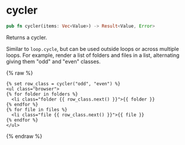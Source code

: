 # cycler

```rust
pub fn cycler(items: Vec<Value>) -> Result<Value, Error>
```

Returns a cycler.

Similar to `loop.cycle`, but can be used outside loops or across
multiple loops. For example, render a list of folders and files in a
list, alternating giving them "odd" and "even" classes.

{% raw %}
```jinja
{% set row_class = cycler("odd", "even") %}
<ul class="browser">
{% for folder in folders %}
  <li class="folder {{ row_class.next() }}">{{ folder }}
{% endfor %}
{% for file in files %}
  <li class="file {{ row_class.next() }}">{{ file }}
{% endfor %}
</ul>
```
{% endraw %}
